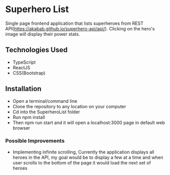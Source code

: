 # Superhero List

Single page frontend application that lists superheroes from REST API(https://akabab.github.io/superhero-api/api/). Clicking on the hero's image will display their power stats.

## Technologies Used

- TypeScript
- ReactJS
- CSS(Bootstrap)

## Installation
- Open a terminal/command line
- Clone the repository to any location on your computer
- Cd into the SuperheroList folder
- Run npm install
- Then npm run start and it will open a localhost:3000 page in default web browser

### Possible Improvements
- Implementing infinite scrolling, Currently the application displays all heroes in the API, my goal would be to display a few at a time and when user scrolls to the bottom of the page it would load the next set of heroes
